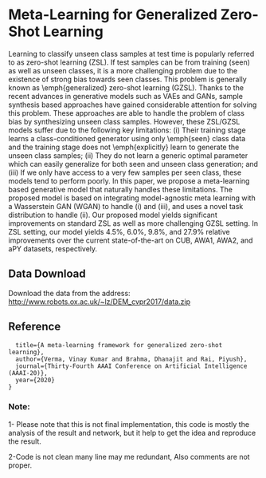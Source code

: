 # Meta-Learning for Generalized Zero-Shot Learning

Learning to classify unseen class samples at test time is popularly referred to as zero-shot learning (ZSL). If test samples can be from training (seen) as well as unseen classes, it is a more challenging problem due to the existence of strong bias towards seen classes. This problem is generally known as \emph{generalized} zero-shot learning (GZSL). Thanks to the recent advances in generative models such as VAEs and GANs, sample synthesis based approaches have gained considerable attention for solving this problem. These approaches are able to handle the problem of class bias by synthesizing unseen class samples. However, these ZSL/GZSL models suffer due to the following key limitations: (i) Their training stage learns a class-conditioned generator using only \emph{seen} class data and the training stage does not \emph{explicitly} learn to generate the unseen class samples; (ii) They do not learn a generic optimal parameter which can easily generalize for both seen and unseen class generation; and (iii) If we only have access to a very few samples per seen class, these models tend to perform poorly. In this paper, we propose a meta-learning based generative model that naturally handles these limitations. The proposed model is based on integrating model-agnostic meta learning with a Wasserstein GAN (WGAN) to handle (i) and (iii), and uses a novel task distribution to handle (ii). Our proposed model yields significant improvements on standard ZSL as well as more challenging GZSL setting. In ZSL setting, our model yields 4.5\%, 6.0\%, 9.8\%, and 27.9\% relative improvements over the current state-of-the-art on CUB, AWA1, AWA2, and aPY datasets, respectively.

## Data Download
Download the data from the address: http://www.robots.ox.ac.uk/~lz/DEM_cvpr2017/data.zip

## Reference
```@article{verma2019meta,
  title={A meta-learning framework for generalized zero-shot learning},
  author={Verma, Vinay Kumar and Brahma, Dhanajit and Rai, Piyush},
  journal={Thirty-Fourth AAAI Conference on Artificial Intelligence (AAAI-20)},
  year={2020}
}
```
### Note:
1- Please note that this is not final implementation, this code is mostly the analysis of the result and network, but it help to get the idea and reproduce the result.

2-Code is not clean many line may me redundant, Also comments are not proper. 
